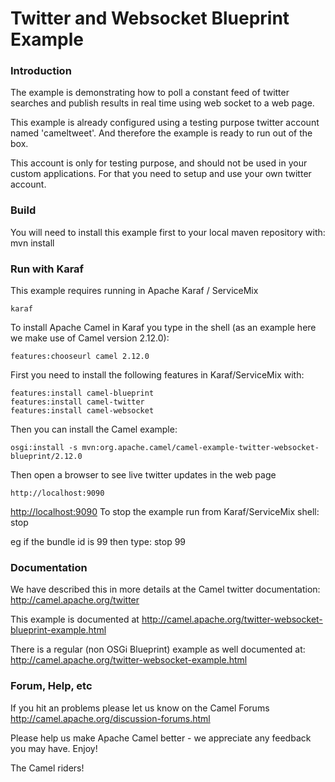 # Twitter and Websocket Blueprint Example

### Introduction
The example is demonstrating how to poll a constant feed of twitter searches
and publish results in real time using web socket to a web page.

This example is already configured using a testing purpose twitter account named 'cameltweet'.
And therefore the example is ready to run out of the box.

This account is only for testing purpose, and should not be used in your custom applications.
For that you need to setup and use your own twitter account.

### Build
You will need to install this example first to your local maven repository with:
  mvn install

### Run with Karaf
This example requires running in Apache Karaf / ServiceMix

	karaf

To install Apache Camel in Karaf you type in the shell (as an example here we make use of
Camel version 2.12.0):

	features:chooseurl camel 2.12.0

First you need to install the following features in Karaf/ServiceMix with:

	features:install camel-blueprint
	features:install camel-twitter
	features:install camel-websocket

Then you can install the Camel example:

	osgi:install -s mvn:org.apache.camel/camel-example-twitter-websocket-blueprint/2.12.0

Then open a browser to see live twitter updates in the web page

	http://localhost:9090
<http://localhost:9090>
To stop the example run from Karaf/ServiceMix shell:
  stop <bundle id>

eg if the bundle id is 99 then type:
  stop 99

### Documentation
We have described this in more details at the Camel twitter documentation: <http://camel.apache.org/twitter>

This example is documented at <http://camel.apache.org/twitter-websocket-blueprint-example.html>

There is a regular (non OSGi Blueprint) example as well documented at: <http://camel.apache.org/twitter-websocket-example.html>

### Forum, Help, etc

If you hit an problems please let us know on the Camel Forums
  <http://camel.apache.org/discussion-forums.html>

Please help us make Apache Camel better - we appreciate any feedback you may
have.  Enjoy!



The Camel riders!
